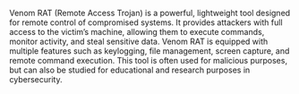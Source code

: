 Venom RAT (Remote Access Trojan) is a powerful, lightweight tool designed for remote control of compromised systems. It provides attackers with full access to the victim’s machine, allowing them to execute commands, monitor activity, and steal sensitive data. Venom RAT is equipped with multiple features such as keylogging, file management, screen capture, and remote command execution. This tool is often used for malicious purposes, but can also be studied for educational and research purposes in cybersecurity.

